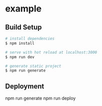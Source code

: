 # example

## Build Setup

```bash
# install dependencies
$ npm install

# serve with hot reload at localhost:3000
$ npm run dev

# generate static project
$ npm run generate
```

## Deployment

npm run generate
npm run deploy
